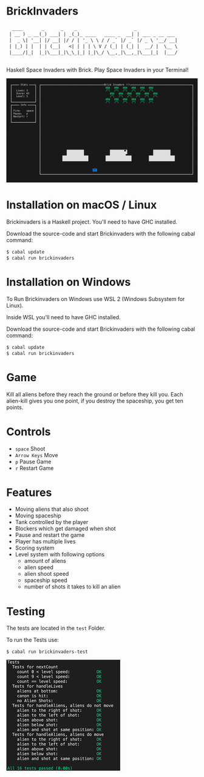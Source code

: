 # BrickInvaders
```
  ____       _      _    _                     _               
 | __ ) _ __(_) ___| | _(_)_ ____   ____ _  __| | ___ _ __ ___ 
 |  _ \| '__| |/ __| |/ / | '_ \ \ / / _` |/ _` |/ _ \ '__/ __|
 | |_) | |  | | (__|   <| | | | \ V / (_| | (_| |  __/ |  \__ \
 |____/|_|  |_|\___|_|\_\_|_| |_|\_/ \__,_|\__,_|\___|_|  |___/
                       
```
Haskell Space Invaders with Brick. Play Space Invaders in your Terminal!

![terminal-gif](./docs/play.gif)

# Installation on macOS / Linux
Brickinvaders is a Haskell project. You'll need to have GHC installed.

Download the source-code and start Brickinvaders with the following cabal command:
```
$ cabal update
$ cabal run brickinvaders
```

# Installation on Windows
To Run Brickinvaders on Windows use WSL 2 (Windows Subsystem for Linux).

Inside WSL you'll need to have GHC installed.

Download the source-code and start Brickinvaders with the following cabal command:
```
$ cabal update
$ cabal run brickinvaders
```
# Game
Kill all aliens before they reach the ground or before they kill you. Each alien-kill gives you one point, if you destroy the spaceship, you get ten points.

# Controls
- `space`  Shoot
- `Arrow Keys` Move
- `p` Pause Game
- `r` Restart Game

# Features
- Moving aliens that also shoot
- Moving spaceship
- Tank controlled by the player
- Blockers which get damaged when shot
- Pause and restart the game
- Player has multiple lives
- Scoring system
- Level system with following options
    - amount of aliens
    - alien speed
    - alien shoot speed
    - spaceship speed
    - number of shots it takes to kill an alien


# Testing
The tests are located in the `test` Folder.

To run the Tests use:
```
$ cabal run brickinvaders-test
```
![tets](./docs/tests.png)